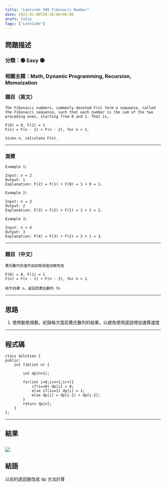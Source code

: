 ```yaml
---
title: "Leetcode 509 Fibonacci Number"
date: 2022-01-08T20:36:06+08:00
draft: false
Tags: ["LeetCode"]
---
```



## 問題描述

### 分類：🟢 Easy 🟢
### 相關主題：Math, Dynamic Programming, Recursion, Memoization

### 題目（英文）
```
The Fibonacci numbers, commonly denoted F(n) form a sequence, called the Fibonacci sequence, such that each number is the sum of the two preceding ones, starting from 0 and 1. That is,

F(0) = 0, F(1) = 1
F(n) = F(n - 1) + F(n - 2), for n > 1.

Given n, calculate F(n).
```

---

### 測資

```
Example 1:

Input: n = 2
Output: 1
Explanation: F(2) = F(1) + F(0) = 1 + 0 = 1.

Example 2:

Input: n = 3
Output: 2
Explanation: F(3) = F(2) + F(1) = 1 + 1 = 2.

Example 3:

Input: n = 4
Output: 3
Explanation: F(4) = F(3) + F(2) = 2 + 1 = 3.
```

---

### 題目（中文）

```
費氏數列的值可由前兩項值加總而成

F(0) = 0, F(1) = 1
F(n) = F(n - 1) + F(n - 2), for n > 1.

給予目標 n，返回其費氏數列 fn
```

---

## 思路

1. 使用動態規劃，紀錄每次當前費氏數列的結果，以避免使用遞迴增加運算速度
---

## 程式碼

```
class Solution {
public:
    int fib(int n) {
        
        int dp[n+1];
        
        for(int i=0;i<n+1;i++){
            if(i==0) dp[i] = 0;
            else if(i==1) dp[i] = 1;
            else dp[i] = dp[i-1] + dp[i-2];
        }
        return dp[n];
    }
};
```

---

## 結果
![](https://i.imgur.com/PAbyTbZ.png)
---

## 結語

以前的遞迴題改成 dp 方法計算